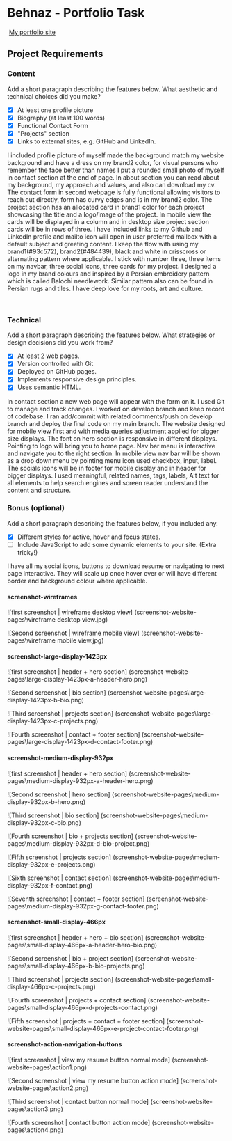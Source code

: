 #  Behnaz - Portfolio Task
​
[My portfolio site](https://behnazshojaei.github.io/)
​
## Project Requirements

### Content
 Add a short paragraph describing the features below. What aesthetic and technical choices did you make? 
- [x] At least one profile picture
- [x] Biography (at least 100 words)
- [x] Functional Contact Form
- [x] "Projects" section
- [x] Links to external sites, e.g. GitHub and LinkedIn.

I included profile picture of myself made the background match my website background and have a dress on my brand2 color, for visual persons who remember the face better than names I put a rounded small photo of myself in contact section at the end of page. 
In about section you can read about my background, my approach and values, and also can download my cv.
The contact form in second webpage is fully functional allowing visitors to reach out directly, form has curvy edges and is in my brand2 color. 
The project section has an allocated card in brand1 color for each project showcasing the title and a logo/image of the project. In mobile view the cards will be displayed in a column and in desktop size project section cards will be in rows of three. 
I have included links to my Github and LinkedIn profile and mailto icon will open in user preferred mailbox with a default subject and greeting content.
I keep the flow with using my brand1(#93c572), brand2(#484439), black and white in crisscross or alternating pattern where applicable. 
I stick with number three, three items on my navbar, three social icons, three cards for my project.
I designed a logo in my brand colours and inspired by a Persian embroidery pattern which is called Balochi needlework. Similar pattern also can be found in Persian rugs and tiles. I have deep love for my roots, art and culture. 

​
### Technical
 Add a short paragraph describing the features below. What strategies or design decisions did you work from? 
- [x] At least 2 web pages.
- [x] Version controlled with Git
- [x] Deployed on GitHub pages.
- [x] Implements responsive design principles.
- [x] Uses semantic HTML.

In contact section a new web page will appear with the form on it. 
I used Git to manage and track changes. I worked on develop branch and keep record of codebase.
I ran add/commit with related comments/push on develop branch and deploy the final code on my main branch.
The website designed for mobile view first and with media queries adjustment applied for bigger size displays. The font on hero section is responsive in different displays. Pointing to logo will bring you to home page. Nav bar menu is interactive and navigate you to the right section. In mobile view nav bar will be shown as a drop down menu by pointing menu icon used checkbox, input, label. The socials icons will be in footer for mobile display and in header for bigger displays. 
I used meaningful, related names, tags, labels, Alt text for all elements to help search engines and screen reader understand the content and structure. 

      

### Bonus (optional)
 Add a short paragraph describing the features below, if you included any. 
- [x] Different styles for active, hover and focus states.
- [ ] Include JavaScript to add some dynamic elements to your site. (Extra tricky!)
      
​I have all my social icons, buttons to download resume or navigating to next page interactive. They will scale up once hover over or will have different border and background colour where applicable.




####  screenshot-wireframes

![first screenshot | wireframe desktop view] (screenshot-website-pages\wireframe desktop view.jpg)

![Second screenshot | wireframe mobile view] 
(screenshot-website-pages\wireframe mobile view.jpg)


####  screenshot-large-display-1423px

![first screenshot | header + hero section] (screenshot-website-pages\large-display-1423px-a-header-hero.png)

![Second screenshot | bio section] (screenshot-website-pages\large-display-1423px-b-bio.png)

![Third screenshot | projects section] (screenshot-website-pages\large-display-1423px-c-projects.png)

![Fourth screenshot | contact + footer section] (screenshot-website-pages\large-display-1423px-d-contact-footer.png)

####  screenshot-medium-display-932px

![first screenshot | header + hero section] (screenshot-website-pages\medium-display-932px-a-header-hero.png)

![Second screenshot | hero section] (screenshot-website-pages\medium-display-932px-b-hero.png)

![Third screenshot | bio section] (screenshot-website-pages\medium-display-932px-c-bio.png)

![Fourth screenshot | bio + projects section] (screenshot-website-pages\medium-display-932px-d-bio-project.png)

![Fifth screenshot | projects section] (screenshot-website-pages\medium-display-932px-e-projects.png)

![Sixth screenshot | contact section] (screenshot-website-pages\medium-display-932px-f-contact.png)

![Seventh screenshot | contact + footer section] (screenshot-website-pages\medium-display-932px-g-contact-footer.png)

####  screenshot-small-display-466px

![first screenshot | header + hero + bio section] (screenshot-website-pages\small-display-466px-a-header-hero-bio.png)

![Second screenshot | bio + project section] (screenshot-website-pages\small-display-466px-b-bio-projects.png)

![Third screenshot | projects section] (screenshot-website-pages\small-display-466px-c-projects.png)

![Fourth screenshot | projects + contact section] (screenshot-website-pages\small-display-466px-d-projects-contact.png)

![Fifth screenshot | projects + contact + footer section] (screenshot-website-pages\small-display-466px-e-project-contact-footer.png)

####  screenshot-action-navigation-buttons

![first screenshot | view my resume button normal mode] (screenshot-website-pages\action1.png)

![Second screenshot | view my resume button action mode] 
(screenshot-website-pages\action2.png)

![Third screenshot | contact button normal mode] (screenshot-website-pages\action3.png)

![Fourth screenshot | contact button action mode] (screenshot-website-pages\action4.png)


